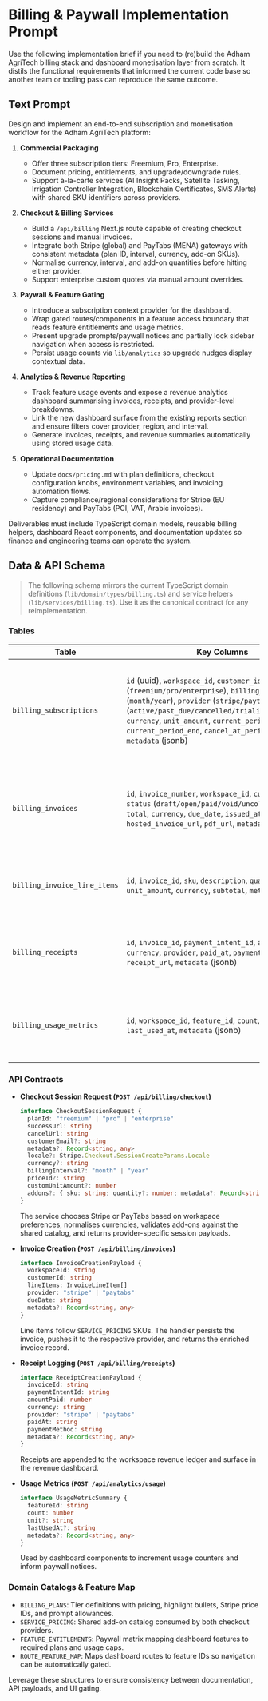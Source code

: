 # Billing & Paywall Implementation Prompt

Use the following implementation brief if you need to (re)build the Adham AgriTech billing stack and dashboard monetisation layer from scratch. It distils the functional requirements that informed the current code base so another team or tooling pass can reproduce the same outcome.

## Text Prompt

Design and implement an end-to-end subscription and monetisation workflow for the Adham AgriTech platform:

1. **Commercial Packaging**  
   - Offer three subscription tiers: Freemium, Pro, Enterprise.  
   - Document pricing, entitlements, and upgrade/downgrade rules.  
   - Support à-la-carte services (AI Insight Packs, Satellite Tasking, Irrigation Controller Integration, Blockchain Certificates, SMS Alerts) with shared SKU identifiers across providers.

2. **Checkout & Billing Services**  
   - Build a `/api/billing` Next.js route capable of creating checkout sessions and manual invoices.  
   - Integrate both Stripe (global) and PayTabs (MENA) gateways with consistent metadata (plan ID, interval, currency, add-on SKUs).  
   - Normalise currency, interval, and add-on quantities before hitting either provider.  
   - Support enterprise custom quotes via manual amount overrides.

3. **Paywall & Feature Gating**  
   - Introduce a subscription context provider for the dashboard.  
   - Wrap gated routes/components in a feature access boundary that reads feature entitlements and usage metrics.  
   - Present upgrade prompts/paywall notices and partially lock sidebar navigation when access is restricted.  
   - Persist usage counts via `lib/analytics` so upgrade nudges display contextual data.

4. **Analytics & Revenue Reporting**  
   - Track feature usage events and expose a revenue analytics dashboard summarising invoices, receipts, and provider-level breakdowns.  
   - Link the new dashboard surface from the existing reports section and ensure filters cover provider, region, and interval.  
   - Generate invoices, receipts, and revenue summaries automatically using stored usage data.

5. **Operational Documentation**  
   - Update `docs/pricing.md` with plan definitions, checkout configuration knobs, environment variables, and invoicing automation flows.  
   - Capture compliance/regional considerations for Stripe (EU residency) and PayTabs (PCI, VAT, Arabic invoices).

Deliverables must include TypeScript domain models, reusable billing helpers, dashboard React components, and documentation updates so finance and engineering teams can operate the system.

## Data & API Schema

> The following schema mirrors the current TypeScript domain definitions (`lib/domain/types/billing.ts`) and service helpers (`lib/services/billing.ts`). Use it as the canonical contract for any reimplementation.

### Tables

| Table | Key Columns | Description |
| --- | --- | --- |
| `billing_subscriptions` | `id` (uuid), `workspace_id`, `customer_id`, `plan_id` (`freemium/pro/enterprise`), `billing_interval` (`month/year`), `provider` (`stripe/paytabs`), `status` (`active/past_due/cancelled/trialing/incomplete`), `currency`, `unit_amount`, `current_period_start`, `current_period_end`, `cancel_at_period_end`, `metadata` (jsonb) | Tracks active plans per workspace and the gateway responsible for renewals. Webhooks from Stripe/PayTabs update lifecycle fields. |
| `billing_invoices` | `id`, `invoice_number`, `workspace_id`, `customer_id`, `status` (`draft/open/paid/void/uncollectible`), `total`, `currency`, `due_date`, `issued_at`, `provider`, `hosted_invoice_url`, `pdf_url`, `metadata` (jsonb) | Stores generated invoices, regardless of whether they originated from Stripe, PayTabs, or manual creation. |
| `billing_invoice_line_items` | `id`, `invoice_id`, `sku`, `description`, `quantity`, `unit_amount`, `currency`, `subtotal`, `metadata` (jsonb) | Line items attached to invoices; SKUs align with `SERVICE_PRICING` catalog entries. |
| `billing_receipts` | `id`, `invoice_id`, `payment_intent_id`, `amount_paid`, `currency`, `provider`, `paid_at`, `payment_method`, `receipt_url`, `metadata` (jsonb) | Records cleared payments across providers to power revenue reconciliation. |
| `billing_usage_metrics` | `id`, `workspace_id`, `feature_id`, `count`, `unit`, `last_used_at`, `metadata` (jsonb) | Aggregates feature usage for entitlement checks and billing of usage-based add-ons. |

### API Contracts

- **Checkout Session Request (`POST /api/billing/checkout`)**  
  ```ts
  interface CheckoutSessionRequest {
    planId: "freemium" | "pro" | "enterprise"
    successUrl: string
    cancelUrl: string
    customerEmail?: string
    metadata?: Record<string, any>
    locale?: Stripe.Checkout.SessionCreateParams.Locale
    currency?: string
    billingInterval?: "month" | "year"
    priceId?: string
    customUnitAmount?: number
    addons?: { sku: string; quantity?: number; metadata?: Record<string, any> }[]
  }
  ```
  The service chooses Stripe or PayTabs based on workspace preferences, normalises currencies, validates add-ons against the shared catalog, and returns provider-specific session payloads.

- **Invoice Creation (`POST /api/billing/invoices`)**  
  ```ts
  interface InvoiceCreationPayload {
    workspaceId: string
    customerId: string
    lineItems: InvoiceLineItem[]
    provider: "stripe" | "paytabs"
    dueDate: string
    metadata?: Record<string, any>
  }
  ```
  Line items follow `SERVICE_PRICING` SKUs. The handler persists the invoice, pushes it to the respective provider, and returns the enriched invoice record.

- **Receipt Logging (`POST /api/billing/receipts`)**  
  ```ts
  interface ReceiptCreationPayload {
    invoiceId: string
    paymentIntentId: string
    amountPaid: number
    currency: string
    provider: "stripe" | "paytabs"
    paidAt: string
    paymentMethod: string
    metadata?: Record<string, any>
  }
  ```
  Receipts are appended to the workspace revenue ledger and surface in the revenue dashboard.

- **Usage Metrics (`POST /api/analytics/usage`)**  
  ```ts
  interface UsageMetricSummary {
    featureId: string
    count: number
    unit?: string
    lastUsedAt?: string
    metadata?: Record<string, any>
  }
  ```
  Used by dashboard components to increment usage counters and inform paywall notices.

### Domain Catalogs & Feature Map

- `BILLING_PLANS`: Tier definitions with pricing, highlight bullets, Stripe price IDs, and prompt allowances.  
- `SERVICE_PRICING`: Shared add-on catalog consumed by both checkout providers.  
- `FEATURE_ENTITLEMENTS`: Paywall matrix mapping dashboard features to required plans and usage caps.  
- `ROUTE_FEATURE_MAP`: Maps dashboard routes to feature IDs so navigation can be automatically gated.

Leverage these structures to ensure consistency between documentation, API payloads, and UI gating.

